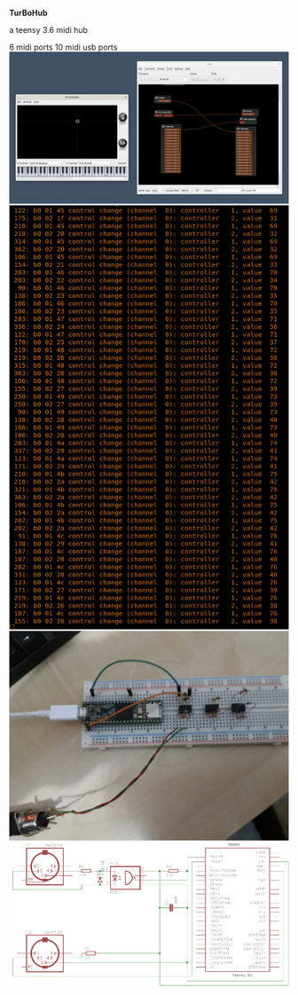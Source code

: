 **TurBoHub**

a teensy 3.6 midi hub

6 midi ports
10 midi usb ports
![](img/con.png) 
![](img/cclog.png)
 ![](img/teensy.png) 
 ![](img/schem.png) 